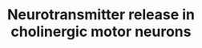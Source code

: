 ---
annotations:
- id: PW:0000274
  parent: signaling pathway
  type: Pathway Ontology
  value: neuron-to-neuron signaling pathway via the chemical synapse
authors:
- Thomas
- MaintBot
- Ddigles
- Egonw
- Mkutmon
- AlexanderPico
citedin: ''
communities: []
description: G-protein signaling pathways regulating neurotransmitter release in cholinergic
  motor neurons. Adapted from Fox  et al. BMC Genomics 2005 6:42.
last-edited: 2024-06-30
ndex: null
organisms:
- Caenorhabditis elegans
redirect_from:
- /index.php/Pathway:WP1401
- /instance/WP1401
- /instance/WP1401_r134137
revision: r134137
schema-jsonld:
- '@context': https://schema.org/
  '@id': https://wikipathways.github.io/pathways/WP1401.html
  '@type': Dataset
  creator:
    '@type': Organization
    name: WikiPathways
  description: G-protein signaling pathways regulating neurotransmitter release in
    cholinergic motor neurons. Adapted from Fox  et al. BMC Genomics 2005 6:42.
  keywords:
  - Acetylcholine
  - Dopamine
  - GABA
  - Serotonin
  - acy-1
  - dgk-1
  - dop-1
  - dop-3
  - egl-10
  - egl-16
  - egl-30
  - egl-8
  - gar-2
  - gar-3
  - gbb-1
  - goa-1
  - gpb-2
  - gsa-1
  - kin-2
  - pkc-1
  - ric-8
  - ser-4
  - unc-13
  license: CC0
  name: Neurotransmitter release in cholinergic motor neurons
seo: CreativeWork
title: Neurotransmitter release in cholinergic motor neurons
wpid: WP1401
---